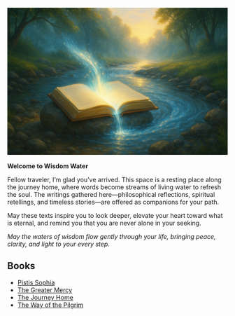 ![main-logo](assets/img/wisdom-water-main.png)

**Welcome to Wisdom Water**

Fellow traveler, I’m glad you’ve arrived. This space is a resting place along the journey home, where words become streams of living water to refresh the soul. The writings gathered here—philosophical reflections, spiritual retellings, and timeless stories—are offered as companions for your path.

May these texts inspire you to look deeper, elevate your heart toward what is eternal, and remind you that you are never alone in your seeking.

*May the waters of wisdom flow gently through your life, bringing peace, clarity, and light to your every step.*

## Books

- [Pistis Sophia](pistis-sophia/index.md)
- [The Greater Mercy](the-greater-mercy/index.md)
- [The Journey Home](the-journey-home/index.md)
- [The Way of the Pilgrim](the-way-of-the-pilgrim/index.md)

